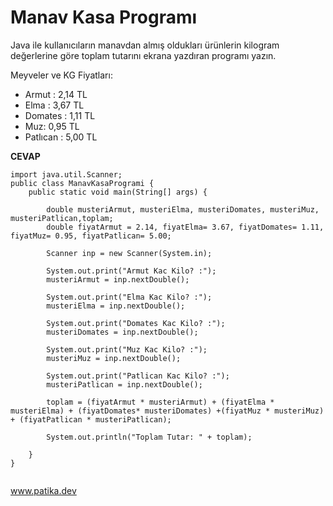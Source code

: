 # Manav Kasa Programı 

Java ile kullanıcıların manavdan almış oldukları ürünlerin kilogram değerlerine göre toplam tutarını ekrana yazdıran programı yazın.

Meyveler ve KG Fiyatları:

* Armut : 2,14 TL
* Elma : 3,67 TL
* Domates : 1,11 TL
* Muz: 0,95 TL
* Patlıcan : 5,00 TL

**CEVAP**

```
import java.util.Scanner;
public class ManavKasaProgrami {
    public static void main(String[] args) {

        double musteriArmut, musteriElma, musteriDomates, musteriMuz, musteriPatlican,toplam;
        double fiyatArmut = 2.14, fiyatElma= 3.67, fiyatDomates= 1.11, fiyatMuz= 0.95, fiyatPatlican= 5.00;

        Scanner inp = new Scanner(System.in);

        System.out.print("Armut Kac Kilo? :");
        musteriArmut = inp.nextDouble();

        System.out.print("Elma Kac Kilo? :");
        musteriElma = inp.nextDouble();

        System.out.print("Domates Kac Kilo? :");
        musteriDomates = inp.nextDouble();

        System.out.print("Muz Kac Kilo? :");
        musteriMuz = inp.nextDouble();

        System.out.print("Patlican Kac Kilo? :");
        musteriPatlican = inp.nextDouble();

        toplam = (fiyatArmut * musteriArmut) + (fiyatElma * musteriElma) + (fiyatDomates* musteriDomates) +(fiyatMuz * musteriMuz) + (fiyatPatlican * musteriPatlican);

        System.out.println("Toplam Tutar: " + toplam);

    }
}


```
www.patika.dev
